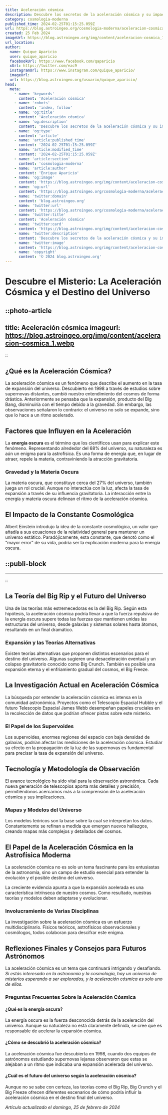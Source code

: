 ```yaml
---
title: Aceleración cósmica
description: Descubre los secretos de la aceleración cósmica y su impacto en el universo. Información científica precisa para entender el cosmos.
category: cosmologia-moderna
published_time: 2024-02-25T01:15:25.059Z
url: https://blog.astroingeo.org/cosmologia-moderna/aceleracion-cosmica
created: 25 Feb 2024
imageUrl: https://blog.astroingeo.org/img/content/aceleracion-cosmica_1.webp
url_location:
author:
  name: Quique Aparicio
  user: quique_aparicio
  facebookUrl: https://www.facebook.com/qaparicio
  xUrl: https://twitter.com/eac9
  instagramUrl: https://www.instagram.com/quique_aparicio/
  imageUrl: 
  url: https://blog.astroingeo.org/usuario/quique_aparicio/
head:
  meta:
    - name: 'keywords'
      content: 'Aceleración cósmica'
    - name: 'robots'
      content: 'index, follow'
    - name: 'og:title'
      content: 'Aceleración cósmica'
    - name: 'og:description'
      content: 'Descubre los secretos de la aceleración cósmica y su impacto en el universo. Información científica precisa para entender el cosmos.'
    - name: 'og:type'
      content: 'article'
    - name: 'article:published_time'
      content: '2024-02-25T01:15:25.059Z'
    - name: 'article:modified_time'
      content: '2024-02-25T01:15:25.059Z'
    - name: 'article:section'
      content: 'cosmologia-moderna'
    - name: 'article:author'
      content: 'Enrique Aparicio'
    - name: 'og:image'
      content: 'https://blog.astroingeo.org/img/content/aceleracion-cosmica_1.webp'
    - name: 'og:url'
      content: 'https://blog.astroingeo.org/cosmologia-moderna/aceleracion-cosmica'
    - name: 'twitter:domain'
      content: 'blog.astroingeo.org'
    - name: 'twitter:url'
      content: 'https://blog.astroingeo.org/cosmologia-moderna/aceleracion-cosmica'
    - name: 'twitter:title'
      content: 'Aceleración cósmica'
    - name: 'twitter:card'
      content: 'https://blog.astroingeo.org/img/content/aceleracion-cosmica_1.webp'
    - name: 'twitter:description'
      content: 'Descubre los secretos de la aceleración cósmica y su impacto en el universo. Información científica precisa para entender el cosmos.'
    - name: 'twitter:image'
      content: 'https://blog.astroingeo.org/img/content/aceleracion-cosmica_1.webp'
    - name: 'copyright'
      content: '© 2024 blog.astroingeo.org'
---
```

# Descubre el Misterio: La Aceleración Cósmica y el Destino del Universo


::photo-article
---
title: Aceleración cósmica
imageurl: https://blog.astroingeo.org/img/content/aceleracion-cosmica_1.webp
---
::


## ¿Qué es la Aceleración Cósmica?

La aceleración cósmica es un fenómeno que describe el aumento en la tasa de expansión del universo. Descubierto en 1998 a través de estudios sobre supernovas distantes, cambió nuestro entendimiento del cosmos de forma drástica. Anteriormente se pensaba que la expansión, producto del Big Bang, disminuiría con el tiempo debido a la gravedad. Sin embargo, las observaciones señalaron lo contrario: el universo no solo se expande, sino que lo hace a un ritmo acelerado.

## Factores que Influyen en la Aceleración

La **energía oscura** es el término que los científicos usan para explicar este fenómeno. Representando alrededor del 68% del universo, su naturaleza es aún un enigma para la astrofísica. Es una forma de energía que, en lugar de atraer, repele la materia, contraviniendo la atracción gravitatoria.

### Gravedad y la Materia Oscura

La materia oscura, que constituye cerca del 27% del universo, también juega un rol crucial. Aunque no interactúa con la luz, afecta la tasa de expansión a través de su influencia gravitatoria. La interacción entre la energía y materia oscura delinean el ritmo de la aceleración cósmica.

## El Impacto de la Constante Cosmológica

Albert Einstein introdujo la idea de la constante cosmológica, un valor que añadía a sus ecuaciones de la relatividad general para mantener un universo estático. Paradójicamente, esta constante, que denotó como el “mayor error” de su vida, podría ser la explicación moderna para la energía oscura.


  ::publi-block
  ---
  ---
  ::
  
  
## La Teoría del Big Rip y el Futuro del Universo

Una de las teorías más estremecedoras es la del Big Rip. Según esta hipótesis, la aceleración cósmica podría llevar a que la fuerza repulsiva de la energía oscura supere todas las fuerzas que mantienen unidas las estructuras del universo, desde galaxias y sistemas solares hasta átomos, resultando en un final dramático.

### Expansión y las Teorías Alternativas

Existen teorías alternativas que proponen distintos escenarios para el destino del universo. Algunas sugieren una desaceleración eventual y un colapso gravitatorio conocido como Big Crunch. También es posible una expansión eterna y el enfriamiento gradual del cosmos, el Big Freeze.

## La Investigación Actual en Aceleración Cósmica

La búsqueda por entender la aceleración cósmica es intensa en la comunidad astronómica. Proyectos como el Telescopio Espacial Hubble y el futuro Telescopio Espacial James Webb desempeñan papeles cruciales en la recolección de datos que podrían ofrecer pistas sobre este misterio.

### El Papel de los Supervoides

Los supervoides, enormes regiones del espacio con baja densidad de galaxias, podrían afectar las mediciones de la aceleración cósmica. Estudiar su efecto en la propagación de la luz de las supernovas es fundamental para precisar la tasa de expansión del universo.

## Tecnología y Metodología de Observación

El avance tecnológico ha sido vital para la observación astronómica. Cada nueva generación de telescopios aporta más detalles y precisión, permitiéndonos acercarnos más a la comprensión de la aceleración cósmica y sus implicaciones.

### Mapas y Modelos del Universo

Los modelos teóricos son la base sobre la cual se interpretan los datos. Constantemente se refinan a medida que emergen nuevos hallazgos, creando mapas más complejos y detallados del cosmos.

## El Papel de la Aceleración Cósmica en la Astrofísica Moderna

La aceleración cósmica no es solo un tema fascinante para los entusiastas de la astronomía, sino un campo de estudio esencial para entender la evolución y el posible destino del universo.

La creciente evidencia apunta a que la expansión acelerada es una característica intrínseca de nuestro cosmos. Como resultado, nuestras teorías y modelos deben adaptarse y evolucionar.

### Involucramiento de Varias Disciplinas

La investigación sobre la aceleración cósmica es un esfuerzo multidisciplinario. Físicos teóricos, astrofísicos observacionales y cosmólogos, todos colaboran para descifrar este enigma.

## Reflexiones Finales y Consejos para Futuros Astrónomos

La aceleración cósmica es un tema que continuará intrigando y desafiando. *Si estás interesado en la astronomía y la cosmología, hay un universo de misterios esperando a ser explorados, y la aceleración cósmica es solo uno de ellos.*

### Preguntas Frecuentes Sobre la Aceleración Cósmica

#### ¿Qué es la energía oscura?
La energía oscura es la fuerza desconocida detrás de la aceleración del universo. Aunque su naturaleza no está claramente definida, se cree que es responsable de acelerar la expansión cósmica.

#### ¿Cómo se descubrió la aceleración cósmica?
La aceleración cósmica fue descubierta en 1998, cuando dos equipos de astrónomos estudiando supernovas lejanas observaron que estas se alejaban a un ritmo que indicaba una expansión acelerada del universo.

#### ¿Cuál es el futuro del universo según la aceleración cósmica?
Aunque no se sabe con certeza, las teorías como el Big Rip, Big Crunch y el Big Freeze ofrecen diferentes escenarios de cómo podría influir la aceleración cósmica en el destino final del universo.

_Artículo actualizado el domingo, 25 de febrero de 2024_